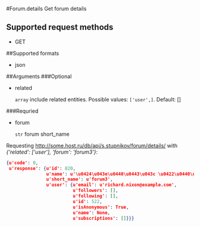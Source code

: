 #Forum.details
Get forum details

## Supported request methods 
* GET

##Supported formats
* json

##Arguments
###Optional
* related

   ```array``` include related entities. Possible values: ```['user',]```. Default: []


###Requried
* forum

   ```str``` forum short_name


Requesting http://some.host.ru/db/api/s.stupnikov/forum/details/ with _{'related': ['user'], 'forum': 'forum3'}_:
```json
{u'code': 0,
 u'response': {u'id': 820,
               u'name': u'\u0424\u043e\u0440\u0443\u043c \u0422\u0440\u0438',
               u'short_name': u'forum3',
               u'user': {u'email': u'richard.nixon@example.com',
                         u'followers': [],
                         u'following': [],
                         u'id': 522,
                         u'isAnonymous': True,
                         u'name': None,
                         u'subscriptions': []}}}
```
